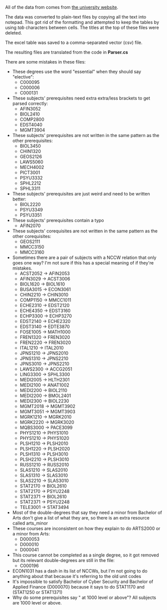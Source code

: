 All of the data from comes from [the university website](http://reports.handbook.mq.edu.au/internal/index_2020.php).

The data was converted to plain-text files by copying all the text into notepad. This got rid of the formatting and attempted to keep the tables by using *tab* characters between cells. 
The titles at the top of these files were deleted.

The excel table was saved to a comma-separated vector (csv) file.

The resulting files are translated from the code in **Parser.cs**

There are some mistakes in these files:

* These degrees use the word "essential" when they should say "elective":
    * C000095
    * C000006
    * C000131
* These subjects' prerequisites need extra extra/less brackets to get parsed correctly:
    * AFIN3052
	* BIOL2410
    * COMP2800
	* EDST4040
    * MGMT3904
* These subjects' prerequisites are not written in the same pattern as the other prerequisites:
    * BIOL3450
	* CHIN1320
	* GEOS2126
    * LAWS5060
	* MECH4002
	* PICT3001
	* PSYU3332
    * SPHL2212
    * SPHL3311
* These subjects' prerequisites are just weird and need to be written better:
    * BIOL2220
    * PSYU3349
    * PSYU3351
* These subjects' prerequisites contain a typo
	* AFIN2070
* These subjects' corequisites are not written in the same pattern as the other corequisites:
	* GEOS2111
	* MMCC3150
	* MMCC3160
* Sometimes there are a pair of subjects with a NCCW relation that only goes one way? I'm not sure if this has a special meaning of if they're mistakes.
    * ACST2052 -> AFIN2053
    * AFIN3029 -> ACST3006
    * BIOL1620 -> BIOL1610
    * BUSA3015 -> ECON3061
    * CHIN2210 -> CHIN3010
    * COMP1150 -> MMCC1011
    * ECHE2310 -> EDST2120
    * ECHE4350 -> EDST3160
    * ECHP3300 -> ECHP3270
    * EDST2140 -> ECHE2320
    * EDST3140 -> EDTE3870
    * FOSE1005 -> MATH1000
    * FREN1320 -> FREN3020
    * FREN2220 -> FREN3020
    * ITAL1210 -> ITAL2010
    * JPNS1210 -> JPNS2010
    * JPNS1310 -> JPNS2210
    * JPNS3010 -> JPNS2210
    * LAWS2300 -> ACCG2051
    * LING3300 -> SPHL3300
    * MEDI2005 -> HLTH2301
    * MEDI2100 -> ANAT1002
    * MEDI2200 -> BIOL2110
    * MEDI2200 -> BMOL2401
    * MEDI2300 -> BIOL2230
    * MGMT2018 -> MGMT3902
    * MGMT3051 -> MGMT3903
    * MGRK1210 -> MGRK2010
    * MGRK2220 -> MGRK3020
    * MQBS3000 -> PACE3099
    * PHYS1210 -> PHYS1010
    * PHYS1210 -> PHYS1020
    * PLSH1210 -> PLSH2010
    * PLSH1220 -> PLSH2020
    * PLSH1310 -> PLSH3010
    * PLSH2210 -> PLSH3010
    * RUSS1210 -> RUSS2010
    * SLAS1210 -> SLAS2010
    * SLAS1310 -> SLAS3010
    * SLAS2210 -> SLAS3010
    * STAT2170 -> BIOL2610
    * STAT2170 -> PSYU2248
    * STAT2371 -> BIOL2610
    * STAT2371 -> PSYU2248
    * TELE3001 -> STAT3494
* Most of the double-degrees that say they need a minor from Bachelor of Arts don't give a list of what they are, so there is an extra resource called arts_minor
* These courses are inconsistent on how they explain to do ARTS2000 or a minor from Arts:
	* D000053
	* D000010
	* D000041
* This course cannot be completed as a single degree, so it got removed but its relevant double-degrees are still in the file:
	* C000196
* ECON1031 has a dash in its list of NCCWs, but I'm not going to do anything about that because it's referring to the old unit codes
* It's impossible to satisfy Bachelor of Cyber Security and Bachelor of Applied Finance {D000070} because it says to do STAT1170 and (STAT1250 or STAT1371)
* Why do some prerequisites say " at 1000 level or above"? All subjects are 1000 level or above.
